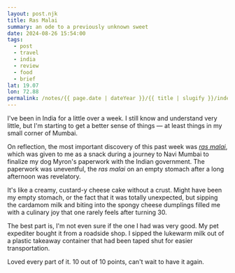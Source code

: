```yaml
---
layout: post.njk
title: Ras Malai
summary: an ode to a previously unknown sweet
date: 2024-08-26 15:54:00
tags:
  - post
  - travel
  - india
  - review
  - food
  - brief
lat: 19.07
lon: 72.88
permalink: /notes/{{ page.date | dateYear }}/{{ title | slugify }}/index.html
---
```


I've been in India for a little over a week. I still know and understand very little, but I'm starting to get a better sense of things — at least things in my small corner of Mumbai.

On reflection, the most important discovery of this past week was _[ras malai](https://en.wikipedia.org/wiki/Ras_malai)_, which was given to me as a snack during a journey to Navi Mumbai to finalize my dog Myron's paperwork with the Indian government. The paperwork was uneventful, the _ras malai_ on an empty stomach after a long afternoon was revelatory.

It's like a creamy, custard-y cheese cake without a crust. Might have been my empty stomach, or the fact that it was totally unexpected, but sipping the cardamom milk and biting into the spongy cheese dumplings filled me with a culinary joy that one rarely feels after turning 30.

The best part is, I'm not even sure if the one I had was very good. My pet expediter bought it from a roadside shop. I sipped the lukewarm milk out of a plastic takeaway container that had been taped shut for easier transportation.

Loved every part of it. 10 out of 10 points, can't wait to have it again.
